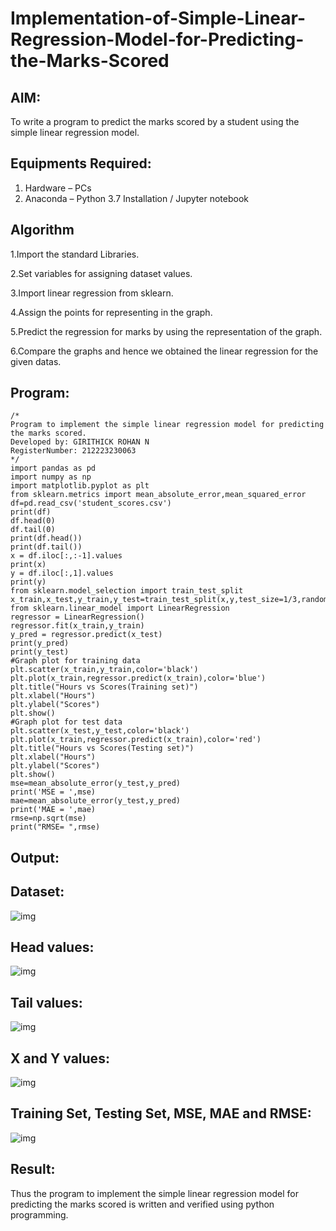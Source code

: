 # Implementation-of-Simple-Linear-Regression-Model-for-Predicting-the-Marks-Scored

## AIM:
To write a program to predict the marks scored by a student using the simple linear regression model.

## Equipments Required:
1. Hardware – PCs
2. Anaconda – Python 3.7 Installation / Jupyter notebook

## Algorithm
1.Import the standard Libraries.

2.Set variables for assigning dataset values.

3.Import linear regression from sklearn.

4.Assign the points for representing in the graph.

5.Predict the regression for marks by using the representation of the graph.

6.Compare the graphs and hence we obtained the linear regression for the given datas.

## Program:
```
/*
Program to implement the simple linear regression model for predicting the marks scored.
Developed by: GIRITHICK ROHAN N
RegisterNumber: 212223230063
*/
import pandas as pd
import numpy as np
import matplotlib.pyplot as plt
from sklearn.metrics import mean_absolute_error,mean_squared_error
df=pd.read_csv('student_scores.csv')
print(df)
df.head(0)
df.tail(0)
print(df.head())
print(df.tail())
x = df.iloc[:,:-1].values
print(x)
y = df.iloc[:,1].values
print(y)
from sklearn.model_selection import train_test_split
x_train,x_test,y_train,y_test=train_test_split(x,y,test_size=1/3,random_state=0)
from sklearn.linear_model import LinearRegression
regressor = LinearRegression()
regressor.fit(x_train,y_train)
y_pred = regressor.predict(x_test)
print(y_pred)
print(y_test)
#Graph plot for training data
plt.scatter(x_train,y_train,color='black')
plt.plot(x_train,regressor.predict(x_train),color='blue')
plt.title("Hours vs Scores(Training set)")
plt.xlabel("Hours")
plt.ylabel("Scores")
plt.show()
#Graph plot for test data
plt.scatter(x_test,y_test,color='black')
plt.plot(x_train,regressor.predict(x_train),color='red')
plt.title("Hours vs Scores(Testing set)")
plt.xlabel("Hours")
plt.ylabel("Scores")
plt.show()
mse=mean_absolute_error(y_test,y_pred)
print('MSE = ',mse)
mae=mean_absolute_error(y_test,y_pred)
print('MAE = ',mae)
rmse=np.sqrt(mse)
print("RMSE= ",rmse)
```
## Output:

## Dataset:

![img](https://raw.githubusercontent.com/Girithickrohan/Implementation-of-Simple-Linear-Regression-Model-for-Predicting-the-Marks-Scored/main/Screenshot%202024-02-22%20231305.png)

## Head values:

![img](https://raw.githubusercontent.com/Girithickrohan/Implementation-of-Simple-Linear-Regression-Model-for-Predicting-the-Marks-Scored/main/Screenshot%202024-02-22%20231313.png)

## Tail values:

![img](https://raw.githubusercontent.com/Girithickrohan/Implementation-of-Simple-Linear-Regression-Model-for-Predicting-the-Marks-Scored/main/Screenshot%202024-02-22%20231320.png)

## X and Y values:

![img](https://raw.githubusercontent.com/Girithickrohan/Implementation-of-Simple-Linear-Regression-Model-for-Predicting-the-Marks-Scored/main/Screenshot%202024-02-22%20231340.png)

## Training Set, Testing Set, MSE, MAE and RMSE:

![img](https://raw.githubusercontent.com/Girithickrohan/Implementation-of-Simple-Linear-Regression-Model-for-Predicting-the-Marks-Scored/main/Screenshot%202024-02-22%20231354.png)

## Result:
Thus the program to implement the simple linear regression model for predicting the marks scored is written and verified using python programming.
